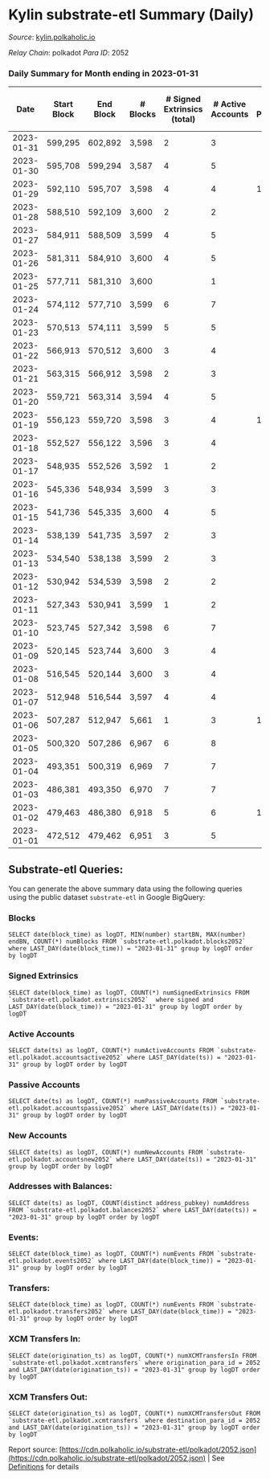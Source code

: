 # Kylin substrate-etl Summary (Daily)

_Source_: [kylin.polkaholic.io](https://kylin.polkaholic.io)

*Relay Chain*: polkadot
*Para ID*: 2052



### Daily Summary for Month ending in 2023-01-31


| Date | Start Block | End Block | # Blocks | # Signed Extrinsics (total) | # Active Accounts | # Passive | # New | # Addresses with Balances | # Events | # Transfers | # XCM Transfers In | # XCM Transfers Out | Issues | 
| ---- | ----------- | --------- | -------- | --------------------------- | ----------------- | --------- | ----- | ------------------------- | -------- | ----------- | ------------------ | ------------------- | ------ |
| 2023-01-31 | 599,295 | 602,892 | 3,598 | 2 | 3 |  |  | 1,108 | 7,204 |   |   |   |  |
| 2023-01-30 | 595,708 | 599,294 | 3,587 | 4 | 5 |  |  | 1,108 | 7,188 |   |   |   |  |
| 2023-01-29 | 592,110 | 595,707 | 3,598 | 4 | 4 | 1 | 1 | 1,108 | 7,212 | 2  |   |   |  |
| 2023-01-28 | 588,510 | 592,109 | 3,600 | 2 | 2 |  |  | 1,107 | 7,208 |   |   |   |  |
| 2023-01-27 | 584,911 | 588,509 | 3,599 | 4 | 5 |  |  | 1,107 | 7,212 |   |   |   |  |
| 2023-01-26 | 581,311 | 584,910 | 3,600 | 4 | 5 |  |  | 1,107 | 7,214 |   |   |   |  |
| 2023-01-25 | 577,711 | 581,310 | 3,600 |  | 1 |  |  | 1,107 | 7,202 |   |   |   |  |
| 2023-01-24 | 574,112 | 577,710 | 3,599 | 6 | 7 |  |  | 1,107 | 7,218 |   |   |   |  |
| 2023-01-23 | 570,513 | 574,111 | 3,599 | 5 | 5 |  |  | 1,107 | 7,215 |   |   |   |  |
| 2023-01-22 | 566,913 | 570,512 | 3,600 | 3 | 4 |  |  | 1,107 | 7,211 |   |   |   |  |
| 2023-01-21 | 563,315 | 566,912 | 3,598 | 2 | 3 |  |  | 1,107 | 7,204 |   |   |   |  |
| 2023-01-20 | 559,721 | 563,314 | 3,594 | 4 | 5 |  |  | 1,107 | 7,202 |   |   |   |  |
| 2023-01-19 | 556,123 | 559,720 | 3,598 | 3 | 4 | 1 | 1 | 1,107 | 7,209 | 1  |   |   |  |
| 2023-01-18 | 552,527 | 556,122 | 3,596 | 3 | 4 |  |  | 1,106 | 7,203 |   |   |   |  |
| 2023-01-17 | 548,935 | 552,526 | 3,592 | 1 | 2 |  |  | 1,106 | 7,189 |   |   |   |  |
| 2023-01-16 | 545,336 | 548,934 | 3,599 | 3 | 3 |  |  | 1,106 | 7,208 |   |   |   |  |
| 2023-01-15 | 541,736 | 545,335 | 3,600 | 4 | 5 |  |  | 1,106 | 7,214 |   |   |   |  |
| 2023-01-14 | 538,139 | 541,735 | 3,597 | 2 | 3 |  |  | 1,106 | 7,202 |   |   |   |  |
| 2023-01-13 | 534,540 | 538,138 | 3,599 | 2 | 3 |  |  | 1,106 | 7,206 |   |   |   |  |
| 2023-01-12 | 530,942 | 534,539 | 3,598 | 2 | 2 |  |  | 1,106 | 7,204 |   |   |   |  |
| 2023-01-11 | 527,343 | 530,941 | 3,599 | 1 | 2 |  |  | 1,106 | 7,203 |   |   |   |  |
| 2023-01-10 | 523,745 | 527,342 | 3,598 | 6 | 7 |  |  | 1,106 | 7,216 |   |   |   |  |
| 2023-01-09 | 520,145 | 523,744 | 3,600 | 3 | 4 |  |  | 1,106 | 7,210 |   |   |   |  |
| 2023-01-08 | 516,545 | 520,144 | 3,600 | 3 | 4 |  |  | 1,106 | 7,211 |   |   |   |  |
| 2023-01-07 | 512,948 | 516,544 | 3,597 | 4 | 4 |  |  | 1,106 | 7,208 |   |   |   |  |
| 2023-01-06 | 507,287 | 512,947 | 5,661 | 1 | 3 | 1 |  | 1,106 | 11,328 | 1  |   |   |  |
| 2023-01-05 | 500,320 | 507,286 | 6,967 | 6 | 8 |  |  | 1,106 | 13,956 |   |   |   |  |
| 2023-01-04 | 493,351 | 500,319 | 6,969 | 7 | 7 |  |  | 1,106 | 13,961 |   |   |   |  |
| 2023-01-03 | 486,381 | 493,350 | 6,970 | 7 | 7 |  |  | 1,106 | 13,965 |   |   |   |  |
| 2023-01-02 | 479,463 | 486,380 | 6,918 | 5 | 6 | 1 |  | 1,106 | 13,854 | 1  |   |   |  |
| 2023-01-01 | 472,512 | 479,462 | 6,951 | 3 | 5 |  |  | 1,106 | 13,914 |   |   |   |  |

## Substrate-etl Queries:
You can generate the above summary data using the following queries using the public dataset `substrate-etl` in Google BigQuery:


### Blocks
```
SELECT date(block_time) as logDT, MIN(number) startBN, MAX(number) endBN, COUNT(*) numBlocks FROM `substrate-etl.polkadot.blocks2052`  where LAST_DAY(date(block_time)) = "2023-01-31" group by logDT order by logDT
```


### Signed Extrinsics
```
SELECT date(block_time) as logDT, COUNT(*) numSignedExtrinsics FROM `substrate-etl.polkadot.extrinsics2052`  where signed and LAST_DAY(date(block_time)) = "2023-01-31" group by logDT order by logDT
```


### Active Accounts
```
SELECT date(ts) as logDT, COUNT(*) numActiveAccounts FROM `substrate-etl.polkadot.accountsactive2052` where LAST_DAY(date(ts)) = "2023-01-31" group by logDT order by logDT
```


### Passive Accounts
```
SELECT date(ts) as logDT, COUNT(*) numPassiveAccounts FROM `substrate-etl.polkadot.accountspassive2052` where LAST_DAY(date(ts)) = "2023-01-31" group by logDT order by logDT
```


### New Accounts
```
SELECT date(ts) as logDT, COUNT(*) numNewAccounts FROM `substrate-etl.polkadot.accountsnew2052` where LAST_DAY(date(ts)) = "2023-01-31" group by logDT order by logDT
```


### Addresses with Balances:
```
SELECT date(ts) as logDT, COUNT(distinct address_pubkey) numAddress FROM `substrate-etl.polkadot.balances2052` where LAST_DAY(date(ts)) = "2023-01-31" group by logDT order by logDT
```


### Events:
```
SELECT date(block_time) as logDT, COUNT(*) numEvents FROM `substrate-etl.polkadot.events2052` where LAST_DAY(date(block_time)) = "2023-01-31" group by logDT order by logDT
```


### Transfers:
```
SELECT date(block_time) as logDT, COUNT(*) numEvents FROM `substrate-etl.polkadot.transfers2052` where LAST_DAY(date(block_time)) = "2023-01-31" group by logDT order by logDT
```


### XCM Transfers In:
```
SELECT date(origination_ts) as logDT, COUNT(*) numXCMTransfersIn FROM `substrate-etl.polkadot.xcmtransfers` where origination_para_id = 2052 and LAST_DAY(date(origination_ts)) = "2023-01-31" group by logDT order by logDT
```


### XCM Transfers Out:
```
SELECT date(origination_ts) as logDT, COUNT(*) numXCMTransfersOut FROM `substrate-etl.polkadot.xcmtransfers` where destination_para_id = 2052 and LAST_DAY(date(origination_ts)) = "2023-01-31" group by logDT order by logDT
```



Report source: [https://cdn.polkaholic.io/substrate-etl/polkadot/2052.json](https://cdn.polkaholic.io/substrate-etl/polkadot/2052.json) | See [Definitions](/DEFINITIONS.md) for details
